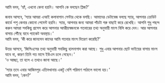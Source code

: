 আমি বলব, ‘হ্যাঁ, এখনো কেনা হয়নি। আপনি কে বলছেন প্লিজ?’

জবাব আসবে, ‘স্যার আমরা এআই কলাবাগান সেন্টার থেকে বলছি। আমাদের ডেটাবেজ বলছে স্যার, আপনার ক্রেডিট কার্ডে পশু কেনার কোনো পেমেন্ট হয়নি। স্যার, আপনার জন্য আমরা পাঁচটা গরু বাছাই করে রেখেছি। আপনি শুধু পছন্দ করুন আমরা সবকিছু প্রসেস করে আপনার আত্মীয়স্বজনকে গতবারের তথ্য অনুযায়ী মাংস বিলি করে দেব। আর আপনার বাসায় পৌঁছে যাবে প্যাকেট অবস্থায়।’  
আমি বলব, ‘কী করে জানলেন কাদের আমি গতবার মাংস বিতরণ করেছি?’

উত্তর আসবে, ‘জিপিএসের তথ্য অনুযায়ী সবকিছু হালনাগাদ করা আছে। শুধু এবার আপনার ছোট ভাইয়ের বাসায় মাংস যাবে না, কারণ তিনি গত মাসে ইউএস চলে গেছেন।’  
‘ও আচ্ছা, তা হলে এ তথ্যও জানা আছে।’

‘স্যার তবে এবার আজিমপুর এতিমখানায় একটু বেশি পরিমাণ পাঠালে ভালো হয়।’  
আমি বলব, ‘কেন?’  
